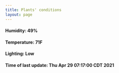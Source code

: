 ```yaml
---
title: Plants' conditions
layout: page
---
```



#### Humidity: 49%
#### Temperature: 71F
#### Lighting: Low
#### Time of last update: Thu Apr 29 07:17:00 CDT 2021
